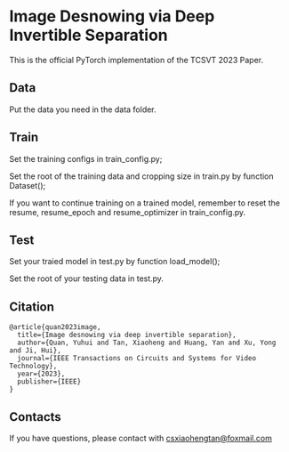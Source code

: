Image Desnowing via Deep Invertible Separation
=
This is the official PyTorch implementation of the TCSVT 2023 Paper.

Data
-
Put the data you need in the data folder.

Train
-
Set the training configs in train_config.py;

Set the root of the training data and cropping size in train.py by function Dataset();

If you want to continue training on a trained model, remember to reset the resume, resume_epoch and resume_optimizer in train_config.py.

Test
-
Set your traied model in test.py by function load_model();

Set the root of your testing data in test.py.

Citation
-
    @article{quan2023image,
      title={Image desnowing via deep invertible separation},
      author={Quan, Yuhui and Tan, Xiaoheng and Huang, Yan and Xu, Yong and Ji, Hui},
      journal={IEEE Transactions on Circuits and Systems for Video Technology},
      year={2023},
      publisher={IEEE}
    }

Contacts
-
If you have questions, please contact with csxiaohengtan@foxmail.com
